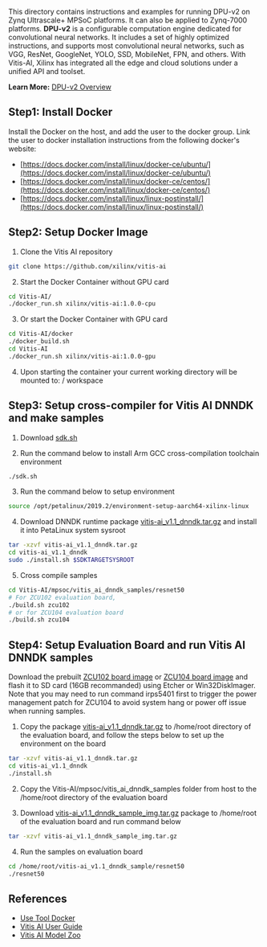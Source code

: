 This directory contains instructions and examples for running DPU-v2 on Zynq Ultrascale+ MPSoC platforms. It can also be applied to Zynq-7000 platforms.
**DPU-v2**  is a configurable computation engine dedicated for convolutional neural networks. 
It includes a set of highly optimized instructions, and supports most convolutional neural networks, such as VGG, ResNet, GoogleNet, YOLO, SSD, MobileNet, FPN, and others.
With Vitis-AI, Xilinx has integrated all the edge and cloud solutions under a unified API and toolset.

**Learn More:** [DPU-v2 Overview](https://github.com/Xilinx/Vitis-AI/tree/master/DPU-TRD)  

## Step1: Install Docker

Install the Docker on the host, and add the user to the docker group. Link the user to docker installation instructions from the following docker's website:

- [https://docs.docker.com/install/linux/docker-ce/ubuntu/](https://docs.docker.com/install/linux/docker-ce/ubuntu/)
- [https://docs.docker.com/install/linux/docker-ce/centos/](https://docs.docker.com/install/linux/docker-ce/centos/)
- [https://docs.docker.com/install/linux/linux-postinstall/](https://docs.docker.com/install/linux/linux-postinstall/)

## Step2: Setup Docker Image

1. Clone the Vitis AI repository
```sh
git clone https://github.com/xilinx/vitis-ai
```
2. Start the Docker Container without GPU card
```sh
cd Vitis-AI/
./docker_run.sh xilinx/vitis-ai:1.0.0-cpu
```

3. Or start the Docker Container with GPU card
```sh
cd Vitis-AI/docker
./docker_build.sh
cd Vitis-AI
./docker_run.sh xilinx/vitis-ai:1.0.0-gpu
```

4. Upon starting the container your current working directory will be mounted to: /
workspace

## Step3: Setup cross-compiler for Vitis AI DNNDK and make samples

1. Download [sdk.sh](https://www.xilinx.com/bin/public/openDownload?filename=sdk.sh)

2. Run the command below to install Arm GCC cross-compilation toolchain environment
```sh
./sdk.sh
```

3. Run the command below to setup environment
```sh
source /opt/petalinux/2019.2/environment-setup-aarch64-xilinx-linux
```

4. Download DNNDK runtime package [vitis-ai_v1.1_dnndk.tar.gz](https://www.xilinx.com/bin/public/openDownload?filename=vitis-ai_v1.1_dnndk.tar.gz) and install it into PetaLinux system sysroot
```sh
tar -xzvf vitis-ai_v1.1_dnndk.tar.gz
cd vitis-ai_v1.1_dnndk
sudo ./install.sh $SDKTARGETSYSROOT
```

5. Cross compile samples
```sh
cd Vitis-AI/mpsoc/vitis_ai_dnndk_samples/resnet50
# For ZCU102 evaluation board,
./build.sh zcu102
# or for ZCU104 evaluation board
./build.sh zcu104
```

## Step4: Setup Evaluation Board and run Vitis AI DNNDK samples

Download the prebuilt [ZCU102 board image](https://www.xilinx.com/bin/public/openDownload?filename=xilinx-zcu102-dpu-v2019.2-v2.img.gz) or [ZCU104 board image](https://www.xilinx.com/bin/public/openDownload?filename=xilinx-zcu104-dpu-v2019.2-v2.img.gz) and flash it to SD card (16GB recommanded) using Etcher or Win32DiskImager. Note that you may need to run command irps5401 first to trigger the power management patch for ZCU104 to avoid system hang or power off issue when running samples.

1. Copy the package [vitis-ai_v1.1_dnndk.tar.gz](https://www.xilinx.com/bin/public/openDownload?filename=vitis-ai_v1.1_dnndk.tar.gz) to /home/root directory of the evaluation board, and follow the steps below to set up the environment on the board
```sh
tar -xzvf vitis-ai_v1.1_dnndk.tar.gz
cd vitis-ai_v1.1_dnndk
./install.sh
```

2. Copy the Vitis-AI/mpsoc/vitis_ai_dnndk_samples folder from host to the /home/root directory of the evaluation board

3. Download [vitis-ai_v1.1_dnndk_sample_img.tar.gz](https://www.xilinx.com/bin/public/openDownload?filename=vitis-ai_v1.1_dnndk_sample_img.tar.gz) package to /home/root of the evaluation board and run command below
```sh
tar -xzvf vitis-ai_v1.1_dnndk_sample_img.tar.gz
```

4. Run the samples on evaluation board
```sh
cd /home/root/vitis-ai_v1.1_dnndk_sample/resnet50
./resnet50

```

## References 
- [Use Tool Docker](tool_docker.md)
- [Vitis AI User Guide](https://www.xilinx.com/cgi-bin/docs/ndoc?t=user_guides;d=ug1414-vitis-ai.pdf)
- [Vitis AI Model Zoo](https://github.com/Xilinx/Vitis-AI/tree/master/AI-Model-Zoo)

